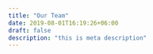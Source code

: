 ```yaml
---
title: "Our Team"
date: 2019-08-01T16:19:26+06:00
draft: false
description: "this is meta description"
---
```


